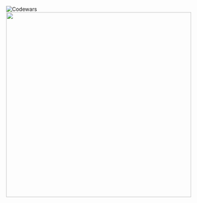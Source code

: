 ![Codewars](https://www.codewars.com/users/TheSunnyWolf/badges/large)
<img src="https://media4.giphy.com/media/v1.Y2lkPTc5MGI3NjExNzlodW1ycGVibG5yZndzeWF4ZmZ0eXMyY3ZzNGN3MXd0a3FqYzBmbSZlcD12MV9pbnRlcm5hbF9naWZfYnlfaWQmY3Q9Zw/tHIRLHtNwxpjIFqPdV/giphy.gif" width="500"/>
